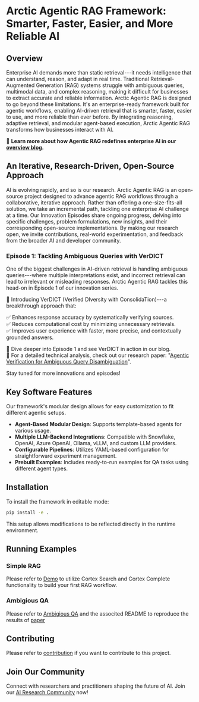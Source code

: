 # Arctic Agentic RAG Framework: Smarter, Faster, Easier, and More Reliable AI

## Overview
Enterprise AI demands more than static retrieval---it needs intelligence that can understand, reason, and adapt in real time.
Traditional Retrieval-Augmented Generation (RAG) systems struggle with ambiguous queries, multimodal data, and complex reasoning, making it difficult for businesses to extract accurate and reliable information.
Arctic Agentic RAG is designed to go beyond these limitations.
It's an enterprise-ready framework built for agentic workflows, enabling AI-driven retrieval that is smarter, faster, easier to use, and more reliable than ever before.
By integrating reasoning, adaptive retrieval, and modular agent-based execution, Arctic Agentic RAG transforms how businesses interact with AI.

📢 **Learn more about how Agentic RAG redefines enterprise AI in our [overview blog](TBD).**

## An Iterative, Research-Driven, Open-Source Approach
AI is evolving rapidly, and so is our research.
Arctic Agentic RAG is an open-source project designed to advance agentic RAG workflows through a collaborative, iterative approach.
Rather than offering a one-size-fits-all solution, we take an incremental path, tackling one enterprise AI challenge at a time.
Our Innovation Episodes share ongoing progress, delving into specific challenges, problem formulations, new insights, and their corresponding open-source implementations.
By making our research open, we invite contributions, real-world experimentation, and feedback from the broader AI and developer community.

### Episode 1: Tackling Ambiguous Queries with VerDICT
One of the biggest challenges in AI-driven retrieval is handling ambiguous queries---where multiple interpretations exist, and incorrect retrieval can lead to irrelevant or misleading responses.
Arctic Agentic RAG tackles this head-on in Episode 1 of our innovation series.

🚀 Introducing VerDICT (Verified DIversity with ConsolidaTion)---a breakthrough approach that:
<ul style="list-style-type:none; padding-left:0; margin-left:0;">
<li>✅ Enhances response accuracy by systematically verifying sources.</li>
<li>✅ Reduces computational cost by minimizing unnecessary retrievals.</li>
<li>✅ Improves user experience with faster, more precise, and contextually grounded answers.</li>
</ul>

<ul style="list-style-type:none; padding-left:0; margin-left:0;">
<li>📢 Dive deeper into Episode 1 and see VerDICT in action in our blog.</li>
<li>📄 For a detailed technical analysis, check out our research paper: "<a href="https://arxiv.org/abs/2502.10352">Agentic Verification for Ambiguous Query Disambiguation</a>".</li>
</ul>

Stay tuned for more innovations and episodes!

## Key Software Features
Our framework's modular design allows for easy customization to fit different agentic setups.

- **Agent-Based Modular Design**: Supports template-based agents for various usage.
- **Multiple LLM-Backend Integrations**: Compatible with Snowflake, OpenAI, Azure OpenAI, Ollama, vLLM, and custom LLM providers.
- **Configurable Pipelines**: Utilizes YAML-based configuration for straightforward experiment management.
- **Prebuilt Examples**: Includes ready-to-run examples for QA tasks using different agent types.

## Installation
To install the framework in editable mode:
```sh
pip install -e .
```
This setup allows modifications to be reflected directly in the runtime environment.

## Running Examples

### Simple RAG
Please refer to [Demo](examples/simple_RAG/rag_demo.ipynb) to utilize Cortex Search and Cortex Complete functionality to build your first RAG workflow.

### Ambigious QA
Please refer to [Ambigious QA](projects/ambiguous_qa) and the associted README to reproduce the results of [paper](PLACEHOLDER)

## Contributing
Please refer to [contribution](CONTRIBUTION.md) if you want to contribute to this project.

## Join Our Community
Connect with researchers and practitioners shaping the future of AI.
Join our [AI Research Community](https://snowflake.discourse.group/c/ai-research-and-development-community) now!
